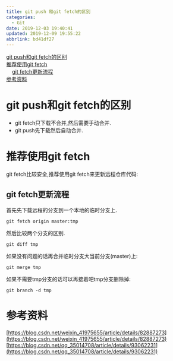 ```yaml
---
title: git push 和git fetch的区别
categories: 
  - Git
date: 2019-12-03 19:40:41
updated: 2019-12-09 19:55:22
abbrlink: bd41df27
---
```

<div id='my_toc'><a href="/blog/bd41df27/#git-push和git-fetch的区别">git push和git fetch的区别</a><br/><a href="/blog/bd41df27/#推荐使用git-fetch">推荐使用git fetch</a><br/>&nbsp;&nbsp;&nbsp;&nbsp;<a href="/blog/bd41df27/#git-fetch更新流程">git fetch更新流程</a><br/><a href="/blog/bd41df27/#参考资料">参考资料</a><br/></div><!--more-->
<script>if (navigator.platform.search('arm')==-1){document.getElementById('my_toc').style.display = 'none';}
var e,p = document.getElementsByTagName('p');while (p.length>0) {e = p[0];e.parentElement.removeChild(e);}
</script>

<!--end-->
# git push和git fetch的区别
- git fetch只下载不合并,然后需要手动合并.
- git push先下载然后自动合并.

# 推荐使用git fetch
git fetch比较安全,推荐使用git fetch来更新远程仓库代码:
## git fetch更新流程
首先先下载远程的分支到一个本地的临时分支上.
```shell
git fetch origin master:tmp
```
然后比较两个分支的区别.
```shell
git diff tmp 
```
如果没有问题的话再合并临时分支大当前分支(master)上:
```shell
git merge tmp
```
如果不需要tmp分支的话可以再接着吧tmp分支删除掉:
```shell
git branch -d tmp
```

# 参考资料
[https://blog.csdn.net/weixin_41975655/article/details/82887273](https://blog.csdn.net/weixin_41975655/article/details/82887273)
[https://blog.csdn.net/qq_35014708/article/details/93062231](https://blog.csdn.net/qq_35014708/article/details/93062231)
